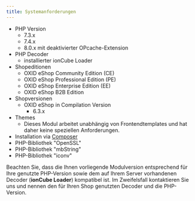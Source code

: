 ```yaml
---
title: Systemanforderungen
---
```


* PHP Version
    * 7.3.x
    * 7.4.x
    * 8.0.x mit deaktivierter OPcache-Extension
* PHP Decoder
    * installierter ionCube Loader
* Shopeditionen
    * OXID eShop Community Edition (CE)
    * OXID eShop Professional Edition (PE)
    * OXID eShop Enterprise Edition (EE)
    * OXID eShop B2B Edition
* Shopversionen
    * OXID eShop in Compilation Version 
        * 6.3.x
* Themes
    * Dieses Modul arbeitet unabhängig von Frontendtemplates und hat daher keine speziellen Anforderungen.
* Installation via [Composer](https://getcomposer.org)
* PHP-Bibliothek "OpenSSL"
* PHP-Bibliothek "mbString"
* PHP-Bibliothek "iconv"

Beachten Sie, dass die Ihnen vorliegende Modulversion entsprechend für Ihre genutzte PHP-Version sowie dem auf Ihrem Server vorhandenen Decoder (**ionCube Loader**) kompatibel ist. Im Zweifelsfall kontaktieren Sie uns und nennen den für Ihren Shop genutzten Decoder und die PHP-Version.
